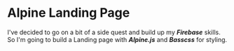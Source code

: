 # Alpine Landing Page

I've decided to go on a bit of a side quest and build up my **_Firebase_** skills. So I'm going to build a Landing page with **_Alpine.js_** and **_Basscss_** for styling.
